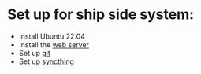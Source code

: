 # Set up for ship side system:

- Install Ubuntu 22.04
- Install the [web server](Ship.webserver.md)
- Set up [git](git.md)
- Set up [syncthing](syncthing.md)
